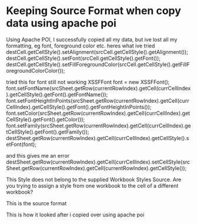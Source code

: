 
# Keeping Source Format when copy data using apache poi

Using Apache POI,
I successfully copied all my data, but ive lost all my formatting, eg font, foreground color etc.
heres what ive tried
destCell.getCellStyle().setAlignment(srcCell.getCellStyle().getAlignment());
destCell.getCellStyle().setFont(srcCell.getCellStyle().getFont());
destCell.getCellStyle().setFillForegroundColor(srcCell.getCellStyle().getFillForegroundColorColor());

tried this for font still not working
XSSFFont font = new XSSFFont();
                    font.setFontName(srcSheet.getRow(currentRowIndex).getCell(currCellIndex).getCellStyle().getFont().getFontName());
                    font.setFontHeightInPoints(srcSheet.getRow(currentRowIndex).getCell(currCellIndex).getCellStyle().getFont().getFontHeightInPoints());
                    font.setColor(srcSheet.getRow(currentRowIndex).getCell(currCellIndex).getCellStyle().getFont().getColor());
                    font.setFamily(srcSheet.getRow(currentRowIndex).getCell(currCellIndex).getCellStyle().getFont().getFamily());
                    destSheet.getRow(currentRowIndex).getCell(currCellIndex).getCellStyle().setFont(font);

and this gives me an error
destSheet.getRow(currentRowIndex).getCell(currCellIndex).setCellStyle(srcSheet.getRow(currentRowIndex).getCell(currentRowIndex).getCellStyle());
    
This Style does not belong to the supplied Workbook Styles Source. Are you trying to assign a style from one workbook to the cell of a different workbook?

This is the source format

This is how it looked after i copied over using apache poi


        